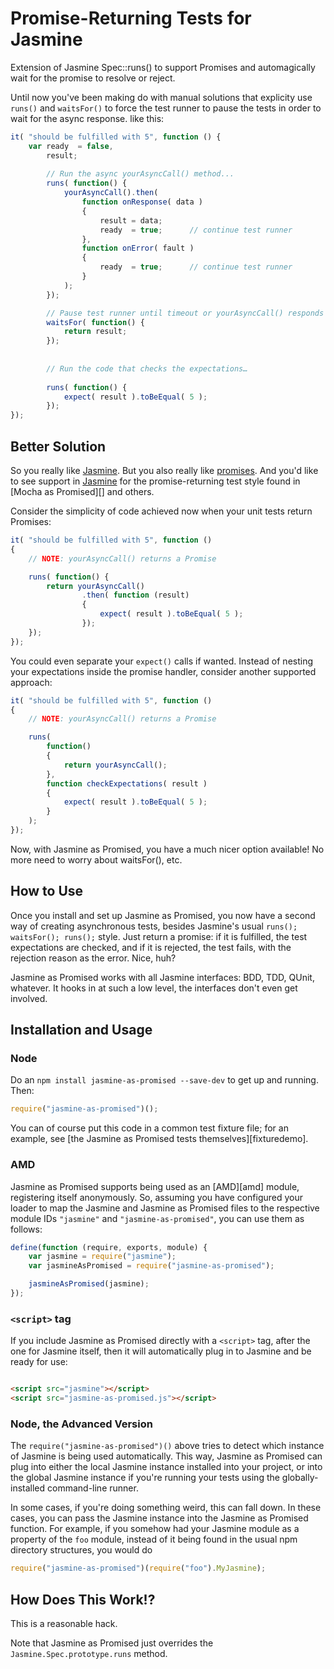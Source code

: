# Promise-Returning Tests for Jasmine

Extension of Jasmine Spec::runs() to support Promises and automagically wait for the promise to resolve or reject.

Until now you've been making do with manual solutions that explicity use `runs()` and `waitsFor()` to force the test runner to pause
the tests in order to wait for the async response. like this:

```js
it( "should be fulfilled with 5", function () {
	var ready  = false,
		result;
		
		// Run the async yourAsyncCall() method...					
		runs( function() {
			yourAsyncCall().then(
				function onResponse( data )
				{
					result = data;
					ready  = true;		// continue test runner
				},
				function onError( fault )
				{
					ready  = true;		// continue test runner
				}
			);
		});

		// Pause test runner until timeout or yourAsyncCall() responds		
		waitsFor( function() {
			return result;
		});
		
		
		// Run the code that checks the expectations…
		
		runs( function() {
			expect( result ).toBeEqual( 5 );
		});	    
});
```

## Better Solution

So you really like [Jasmine](). But you also really like [promises](). And you'd like to see
support in [Jasmine]() for the promise-returning test style found in [Mocha as Promised][] and others.

Consider the simplicity of code achieved now when your unit tests return Promises:

```js
it( "should be fulfilled with 5", function () 
{
	// NOTE: yourAsyncCall() returns a Promise

	runs( function() {    	
		return yourAsyncCall()
			    .then( function (result) 
			    {
				    expect( result ).toBeEqual( 5 );
			    });
	});
});
```

You could even separate your `expect()` calls if wanted. Instead of nesting your expectations inside
the promise handler, consider another supported approach:

```js
it( "should be fulfilled with 5", function () 
{
	// NOTE: yourAsyncCall() returns a Promise

	runs( 
		function() 
		{    	
			return yourAsyncCall();
		},
		function checkExpectations( result ) 
		{
			expect( result ).toBeEqual( 5 );
		}
	);
});
```

Now, with Jasmine as Promised, you have a much nicer option available! No more need to worry about waitsFor(), etc.


## How to Use

Once you install and set up Jasmine as Promised, you now have a second way of creating asynchronous tests, besides Jasmine's
usual `runs(); waitsFor(); runs();` style. Just return a promise: if it is fulfilled, the test expectations are checked, and if it is rejected, the test
fails, with the rejection reason as the error. Nice, huh?

Jasmine as Promised works with all Jasmine interfaces: BDD, TDD, QUnit, whatever. It hooks in at such a low level, the
interfaces don't even get involved.

## Installation and Usage

### Node

Do an `npm install jasmine-as-promised --save-dev` to get up and running. Then:

```js
require("jasmine-as-promised")();
```

You can of course put this code in a common test fixture file; for an example, see
[the Jasmine as Promised tests themselves][fixturedemo].

### AMD

Jasmine as Promised supports being used as an [AMD][amd] module, registering itself anonymously. So, assuming you have
configured your loader to map the Jasmine and Jasmine as Promised files to the respective module IDs `"jasmine"` and
`"jasmine-as-promised"`, you can use them as follows:

```js
define(function (require, exports, module) {
    var jasmine = require("jasmine");
    var jasmineAsPromised = require("jasmine-as-promised");

    jasmineAsPromised(jasmine);
});
```

### `<script>` tag

If you include Jasmine as Promised directly with a `<script>` tag, after the one for Jasmine itself, then it will
automatically plug in to Jasmine and be ready for use:

```html

<script src="jasmine"></script>
<script src="jasmine-as-promised.js"></script>

```

### Node, the Advanced Version

The `require("jasmine-as-promised")()` above tries to detect which instance of Jasmine is being used automatically. This
way, Jasmine as Promised can plug into either the local Jasmine instance installed into your project, or into the global
Jasmine instance if you're running your tests using the globally-installed command-line runner.

In some cases, if you're doing something weird, this can fall down. In these cases, you can pass the Jasmine instance into
the Jasmine as Promised function. For example, if you somehow had your Jasmine module as a property of the `foo` module,
instead of it being found in the usual npm directory structures, you would do

```js
require("jasmine-as-promised")(require("foo").MyJasmine);
```

## How Does This Work!?

This is a reasonable hack.

Note that Jasmine as Promised  just overrides the `Jasmine.Spec.prototype.runs` method.

